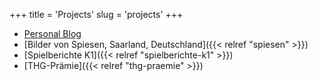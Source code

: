 +++
title = 'Projects'
slug = 'projects'
+++

- [Personal Blog](https://world.hey.com/gogolok)
- [Bilder von Spiesen, Saarland, Deutschland]({{< relref "spiesen" >}})
- [Spielberichte K1]({{< relref "spielberichte-k1" >}})
- [THG-Prämie]({{< relref "thg-praemie" >}})
